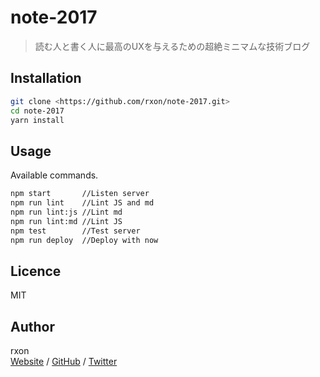 # note-2017

> 読む人と書く人に最高のUXを与えるための超絶ミニマムな技術ブログ

## Installation

```bash
git clone <https://github.com/rxon/note-2017.git>
cd note-2017
yarn install
```

## Usage

Available commands.

```bash
npm start       //Listen server
npm run lint    //Lint JS and md
npm run lint:js //Lint md
npm run lint:md //Lint JS
npm test        //Test server
npm run deploy  //Deploy with now
```

## Licence

MIT

## Author

rxon  
[Website](https://rxon.github.io/) / [GitHub](https://github.com/rxon) / [Twitter](https://twitter.com/rxon_)

